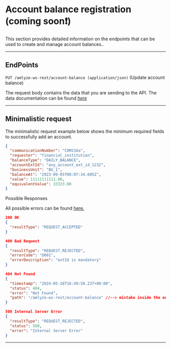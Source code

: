 # Account balance registration (coming soon❗)

This section provides detailed information on the endpoints that can be used to create and manage account balances..


----

## EndPoints

<!-- *swagger UI*  `GET / swagger-ui/` -->

`PUT /amlyze-ws-rest/account-balance (application/json)` (Update account balance)

The request body contains the data that you are sending to the API. The data documentation can be found [*here*](fields.md)

---

## Minimalistic request

The minimalistic request example below shows the minimum required fields to successfully add an account.

```json lines
{
  "communicationNumber": "COM216a",
  "requester": "financial_institution",
  "balanceType": "DAILY_BALANCE",
  "accountExtId": "any_account_ext_id_1232",
  "businessUnit": "BU_1",
  "balanceAt": "2023-09-05T08:07:34.605Z",
  "value": 11111111111.00,
  "equivalentValue": 33333.00
}
```

Possible Responses

All possible errors can be found [<u>here.</u>](possibleErrors.md)

```json lines
200 OK
{
  "resultType": "REQUEST_ACCEPTED"
}

400 Bad Request
{
  "resultType": "REQUEST_REJECTED",
  "errorCode": "O001",
  "errorDescription": "extId is mandatory"
}

404 Not Found
{
  "timestamp": "2024-05-26T16:49:50.237+00:00",
  "status": 404,
  "error": "Not Found",
  "path": "/amlyze-ws-rest/account-balance" //--> mistake inside the endpoint
}

500 Internal Server Error
{
  "resultType": "REQUEST_REJECTED",
  "status": 500,
  "error": "Internal Server Error"
}
```

----


